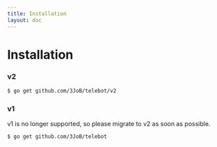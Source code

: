 ```yaml
---
title: Installation
layout: doc
---
```


# Installation

### v2
```bash
$ go get github.com/3JoB/telebot/v2
```

### v1
v1 is no longer supported, so please migrate to v2 as soon as possible.
```bash
$ go get github.com/3JoB/telebot
```
